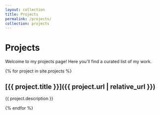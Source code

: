 ```yaml
---
layout: collection
title: Projects
permalink: /projects/
collection: projects
---
```


# Projects

Welcome to my projects page! Here you'll find a curated list of my work.

{% for project in site.projects %}
## [{{ project.title }}]({{ project.url | relative_url }})
{{ project.description }}

{% endfor %}